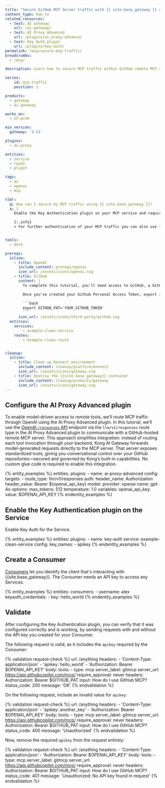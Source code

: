 ```yaml
---
title: "Secure GitHub MCP Server traffic with {{ site.base_gateway }} and AI Gateway"
content_type: how_to
related_resources:
  - text: AI Gateway
    url: /ai-gateway/
  - text: AI Proxy Advanced
    url: /plugins/ai-proxy-advance/
  - text: Key Auth plugin
    url: /plugins/key-auth/
permalink: /mcp/secure-mcp-traffic/
breadcrumbs:
  - /mcp/

description: Learn how to secure MCP traffic within GitHub remote MCP server with the Key Authentication plugin

series:
    id: mcp-traffic
    position: 1

products:
  - gateway
  - ai-gateway

works_on:
  - on-prem

min_version:
  gateway: '3.11'

plugins:
  - ai-proxy

entities:
  - service
  - route
  - plugin

tags:
  - ai
  - openai
  - mcp

tldr:
  q: How can I secure my MCP traffic using {{ site.base_gateway }}?
  a: |
    Enable the Key Authentication plugin on your MCP service and require API keys from Consumers. Kong AI Gateway then enforces these keys on all incoming MCP requests, ensuring secure, authorized access.

    {:.info}
    > For further authentication of your MCP traffic you can also use [The OpenID Connect](/plugins/openid-connect/) (OIDC) plugin lets you integrate {{ site.base_gateway }} with an identity provider (IdP), or you can extend plugins to support fine-grained Authorization models via JWT claims or declarative [Access Control Lists](/plugins/acl/) (ACLs)


tools:
  - deck

prereqs:
  inline:
    - title: OpenAI
      include_content: prereqs/openai
      icon_url: /assets/icons/openai.svg
    - title: GitHub
      content: |
        To complete this tutorial, you'll need access to GitHub, a GitHub repository, and a [Github Access Token](https://docs.github.com/en/authentication/keeping-your-account-and-data-secure/managing-your-personal-access-tokens).

        Once you've created your Github Personal Access Token, export it as an environment variable by running the following command:

        ```bash
        export GITHUB_PAT='YOUR_GITHUB_TOKEN'
        ```
      icon_url: /assets/icons/third-party/github.svg
  entities:
    services:
        - example-clean-service
    routes:
        - example-clean-route


cleanup:
  inline:
    - title: Clean up Konnect environment
      include_content: cleanup/platform/konnect
      icon_url: /assets/icons/gateway.svg
    - title: Destroy the {{site.base_gateway}} container
      include_content: cleanup/products/gateway
      icon_url: /assets/icons/gateway.svg
---
```


## Configure the AI Proxy Advanced plugin

To enable model-driven access to remote tools, we’ll route MCP traffic through OpenAI using the AI Proxy Advanced plugin. In this tutorial, we’ll use the [OpenAI `/responses` API](https://cookbook.openai.com/examples/mcp/mcp_tool_guide) endpoint via the `llm/v1/responses` route type in the AI Proxy Advanced plugin to communicate with a GitHub-hosted remote MCP server. This approach simplifies integration: instead of routing each tool invocation through your backend, Kong AI Gateway forwards model-generated requests directly to the MCP server. That server exposes standardized tools, giving you conversational control over your GitHub repositories—secured and governed by Kong’s built-in capabilities. No custom glue code is required to enable this integration.


{% entity_examples %}
entities:
  plugins:
    - name: ai-proxy-advanced
      config:
        targets:
          - route_type: llm/v1/responses
            auth:
              header_name: Authorization
              header_value: Bearer ${openai_api_key}
            model:
              provider: openai
              name: gpt-4o
              options:
                max_tokens: 512
                temperature: 1.0
variables:
  openai_api_key:
    value: $OPENAI_API_KEY
{% endentity_examples %}

## Enable the Key Authentication plugin on the Service

Enable Key Auth for the Service.

{% entity_examples %}
entities:
  plugins:
    - name: key-auth
      service: example-clean-service
      config:
        key_names:
        - apikey
{% endentity_examples %}

## Create a Consumer

[Consumers](/gateway/entities/consumer/) let you identify the client that's interacting with {{site.base_gateway}}. The Consumer needs an API key to access any Services.

<!-- vale off -->
{% entity_examples %}
entities:
  consumers:
    - username: alex
      keyauth_credentials:
        - key: hello_world
{% endentity_examples %}
<!-- vale on -->

## Validate

After configuring the Key Authentication plugin, you can verify that it was configured correctly and is working, by sending requests with and without the API key you created for your Consumer.

The following request is valid, as it includes the `apikey` required by the Consumer:

<!-- vale off -->
{% validation request-check %}
  url: /anything
  headers:
    - 'Content-Type: application/json'
    - 'apikey: hello_world'
    - 'Authorization: Bearer $OPENAI_API_KEY'
  body:
    tools:
      - type: mcp
        server_label: gitmcp
        server_url: https://api.githubcopilot.com/mcp/
        require_approval: never
        headers:
            Authorization: Bearer $GITHUB_PAT
    input: How do I use GitHub MCP?
  status_code: 200
  message: 'OK'
{% endvalidation %}
<!-- vale on -->

On the following request, include an invalid value for `apikey`:

<!-- vale off -->
{% validation request-check %}
  url: /anything
  headers:
    - 'Content-Type: application/json'
    - 'apikey: another_key'
    - 'Authorization: Bearer $OPENAI_API_KEY'
  body:
    tools:
      - type: mcp
        server_label: gitmcp
        server_url: https://api.githubcopilot.com/mcp/
        require_approval: never
        headers:
          Authorization: Bearer $GITHUB_PAT
    input: How do I use GitHub MCP?
  status_code: 400
  message: 'Unauthorized'
{% endvalidation %}
<!-- vale on -->

Now, remove the required `apikey` from the request entirely:

<!-- vale off -->
{% validation request-check %}
  url: /anything
  headers:
    - 'Content-Type: application/json'
    - 'Authorization: Bearer $OPENAI_API_KEY'
  body:
    tools:
      - type: mcp
        server_label: gitmcp
        server_url: https://api.githubcopilot.com/mcp/
        require_approval: never
        headers:
          Authorization: Bearer $GITHUB_PAT
    input: How do I use GitHub MCP?
  status_code: 401
  message: 'Unauthorized: No API key found in request'
{% endvalidation %}
<!-- vale on -->